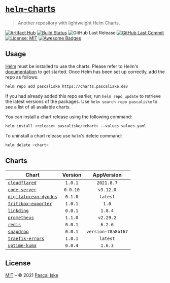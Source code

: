 # [`helm`-charts](https://charts.pascaliske.dev)

> Another repository with lightweight Helm Charts.

[![Artifact Hub](https://img.shields.io/endpoint?url=https://artifacthub.io/badge/repository/pascaliske&style=flat-square)](https://artifacthub.io/packages/search?repo=pascaliske) [![Build Status](https://img.shields.io/github/workflow/status/pascaliske/helm-charts/Release%20Charts/master?label=build&style=flat-square)](https://github.com/pascaliske/helm-charts/actions) ![GitHub Last Release](https://img.shields.io/github/release-date/pascaliske/helm-charts?label=last%20release&style=flat-square) [![GitHub Last Commit](https://img.shields.io/github/last-commit/pascaliske/helm-charts?style=flat-square)](https://github.com/pascaliske/helm-charts) [![License: MIT](https://img.shields.io/badge/License-MIT-blue.svg?style=flat-square)](https://opensource.org/licenses/MIT) [![Awesome Badges](https://img.shields.io/badge/badges-awesome-green.svg?color=blue&style=flat-square)](https://github.com/Naereen/badges)

## Usage

[Helm](https://helm.sh) must be installed to use the charts. Please refer to Helm's [documentation](https://helm.sh/docs) to get started. Once Helm has been set up correctly, add the repo as follows:

```sh
helm repo add pascaliske https://charts.pascaliske.dev
```

If you had already added this repo earlier, run `helm repo update` to retrieve the latest versions of the packages. Use `helm search repo pascaliske` to see a list of all available charts.

You can install a chart release using the following command:

```sh
helm install <release> pascaliske/<chart> --values values.yaml
```

To uninstall a chart release use `helm`'s delete command:

```sh
helm delete <chart>
```

## Charts

| Chart                                                                                                     | Version  |     AppVersion     |
| --------------------------------------------------------------------------------------------------------- | :------: | :----------------: |
| [`cloudflared`](https://github.com/pascaliske/helm-charts/tree/master/charts/cloudflared)                 | `1.0.1`  |     `2021.8.7`     |
| [`code-server`](https://github.com/pascaliske/helm-charts/tree/master/charts/code-server)                 | `0.0.10` |     `v3.12.0`      |
| [`digitalocean-dyndns`](https://github.com/pascaliske/helm-charts/tree/master/charts/digitalocean-dyndns) | `0.1.0`  |      `latest`      |
| [`fritzbox-exporter`](https://github.com/pascaliske/helm-charts/tree/master/charts/fritzbox-exporter)     | `1.0.1`  |       `1.0`        |
| [`linkding`](https://github.com/pascaliske/helm-charts/tree/master/charts/linkding)                       | `0.0.1`  |      `1.8.4`       |
| [`prometheus`](https://github.com/pascaliske/helm-charts/tree/master/charts/prometheus)                   | `1.1.0`  |     `v2.29.2`      |
| [`redis`](https://github.com/pascaliske/helm-charts/tree/master/charts/redis)                             | `0.0.1`  |      `6.2.6`       |
| [`snapdrop`](https://github.com/pascaliske/helm-charts/tree/master/charts/snapdrop)                       | `0.0.1`  | `version-78a8b167` |
| [`traefik-errors`](https://github.com/pascaliske/helm-charts/tree/master/charts/traefik-errors)           | `1.0.1`  |      `latest`      |
| [`uptime-kuma`](https://github.com/pascaliske/helm-charts/tree/master/charts/uptime-kuma)                 | `0.0.4`  |      `1.6.3`       |

## License

[MIT](LICENSE.md) – © 2021 [Pascal Iske](https://pascaliske.dev)
